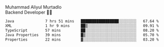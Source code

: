 Muhammad Aliyul Murtadlo
<br>
Backend Developer 👨‍💻
<br>
<!--START_SECTION:waka-->

```txt
Java              7 hrs 51 mins   █████████████████░░░░░░░░   67.64 %
XML               1 hr 9 mins     ██▒░░░░░░░░░░░░░░░░░░░░░░   09.91 %
TypeScript        57 mins         ██░░░░░░░░░░░░░░░░░░░░░░░   08.20 %
Java Properties   39 mins         █▒░░░░░░░░░░░░░░░░░░░░░░░   05.70 %
Properties        22 mins         ▓░░░░░░░░░░░░░░░░░░░░░░░░   03.20 %
```

<!--END_SECTION:waka-->
